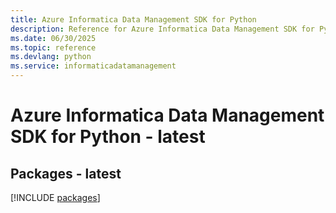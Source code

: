 ```yaml
---
title: Azure Informatica Data Management SDK for Python
description: Reference for Azure Informatica Data Management SDK for Python
ms.date: 06/30/2025
ms.topic: reference
ms.devlang: python
ms.service: informaticadatamanagement
---
```

# Azure Informatica Data Management SDK for Python - latest
## Packages - latest
[!INCLUDE [packages](informatica-data-management-index.md)]